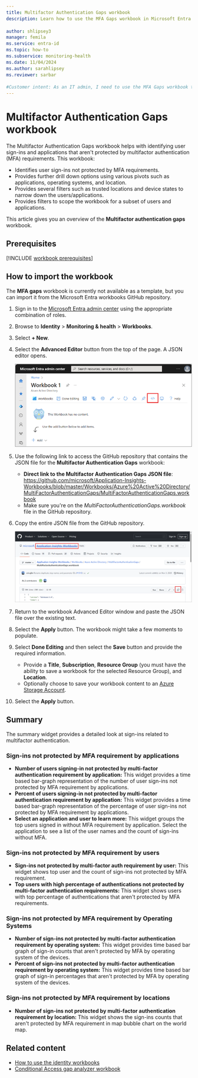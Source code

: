 ```yaml
---
title: Multifactor Authentication Gaps workbook
description: Learn how to use the MFA Gaps workbook in Microsoft Entra ID to identify apps and users who aren't protected by MFA.

author: shlipsey3
manager: femila
ms.service: entra-id
ms.topic: how-to
ms.subservice: monitoring-health
ms.date: 11/04/2024
ms.author: sarahlipsey
ms.reviewer: sarbar

#Customer intent: As an IT admin, I need to use the MFA Gaps workbook to identify apps and users who aren't protected by MFA so I can ensure that my MFA policies are working as expected.
---
```


# Multifactor Authentication Gaps workbook

The Multifactor Authentication Gaps workbook helps with identifying user sign-ins and applications that aren't protected by multifactor authentication (MFA) requirements. This workbook:
* Identifies user sign-ins not protected by MFA requirements.
* Provides further drill down options using various pivots such as applications, operating systems, and location.
* Provides several filters such as trusted locations and device states to narrow down the users/applications. 
* Provides filters to scope the workbook for a subset of users and applications.

This article gives you an overview of the **Multifactor authentication gaps** workbook.

## Prerequisites

[!INCLUDE [workbook prerequisites](../../includes/workbook-prerequisites.md)]

## How to import the workbook

The **MFA gaps** workbook is currently not available as a template, but you can import it from the Microsoft Entra workbooks GitHub repository.

1. Sign in to the [Microsoft Entra admin center](https://entra.microsoft.com) using the appropriate combination of roles.
1. Browse to **Identity** > **Monitoring & health** > **Workbooks**.
1. Select **+ New**.
1. Select the **Advanced Editor** button from the top of the page. A JSON editor opens.

    ![Screenshot of the Advanced Editor button on the new workbook page.](./media/workbook-mfa-gaps/advanced-editor-button.png)

1. Use the following link to access the GitHub repository that contains the JSON file for the **Multifactor Authentication Gaps** workbook:
    - **Direct link to the Multifactor Authentication Gaps JSON file**: https://github.com/microsoft/Application-Insights-Workbooks/blob/master/Workbooks/Azure%20Active%20Directory/MultiFactorAuthenticationGaps/MultiFactorAuthenticationGaps.workbook
    - Make sure you're on the *MultiFactorAuthenticationGaps.workbook* file in the GitHub repository.

1. Copy the entire JSON file from the GitHub repository.

    ![Screenshot of the GitHub repository with the breadcrumbs and copy file button highlighted.](./media/workbook-mfa-gaps/github-repository.png)

1. Return to the workbook Advanced Editor window and paste the JSON file over the existing text.
1. Select the **Apply** button. The workbook might take a few moments to populate.
1. Select **Done Editing** and then select the **Save** button and provide the required information.
    - Provide a **Title**, **Subscription**, **Resource Group** (you must have the ability to save a workbook for the selected Resource Group), and **Location**.
    - Optionally choose to save your workbook content to an [Azure Storage Account](/azure/azure-monitor/visualize/workbooks-bring-your-own-storage).
1. Select the **Apply** button.

## Summary
The summary widget provides a detailed look at sign-ins related to multifactor authentication.

### Sign-ins not protected by MFA requirement by applications

* **Number of users signing-in not protected by multi-factor authentication requirement by application:** This widget provides a time based bar-graph representation of the number of user sign-ins not protected by MFA requirement by applications.
* **Percent of users signing-in not protected by multi-factor authentication requirement by application:** This widget provides a time based bar-graph representation of the percentage of user sign-ins not protected by MFA requirement by applications.
* **Select an application and user to learn more:** This widget groups the top users signed in without MFA requirement by application. Select the application to see a list of the user names and the count of sign-ins without MFA.

### Sign-ins not protected by MFA requirement by users
* **Sign-ins not protected by multi-factor auth requirement by user:** This widget shows top user and the count of sign-ins not protected by MFA requirement.
* **Top users with high percentage of authentications not protected by multi-factor authentication requirements:** This widget shows users with top percentage of authentications that aren't protected by MFA requirements.

### Sign-ins not protected by MFA requirement by Operating Systems
* **Number of sign-ins not protected by multi-factor authentication requirement by operating system:** This widget provides time based bar graph of sign-in counts that aren't protected by MFA by operating system of the devices.
* **Percent of sign-ins not protected by multi-factor authentication requirement by operating system:** This widget provides time based bar graph of sign-in percentages that aren't protected by MFA by operating system of the devices.

### Sign-ins not protected by MFA requirement by locations
* **Number of sign-ins not protected by multi-factor authentication requirement by location:** This widget shows the sign-ins counts that aren't protected by MFA requirement in map bubble chart on the world map.

## Related content

- [How to use the identity workbooks](howto-use-workbooks.md)
- [Conditional Access gap analyzer workbook](workbook-conditional-access-gap-analyzer.md)